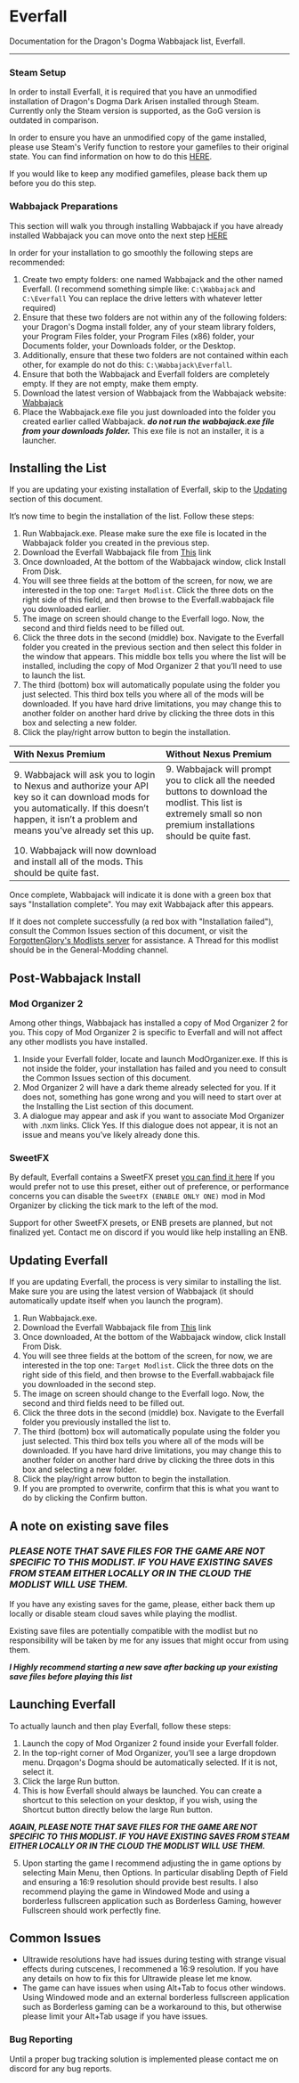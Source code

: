 # Everfall
Documentation for the Dragon's Dogma Wabbajack list, Everfall.

---


### Steam Setup

In order to install Everfall, it is required that you have an unmodified installation of Dragon's Dogma Dark Arisen installed through Steam. Currently only the Steam version is supported, as the GoG version is outdated in comparison. 

In order to ensure you have an unmodified copy of the game installed, please use Steam's Verify function to restore your gamefiles to their original state. You can find information on how to do this [HERE](https://help.steampowered.com/en/faqs/view/0C48-FCBD-DA71-93EB).

If you would like to keep any modified gamefiles, please back them up before you do this step.


### Wabbajack Preparations

This section will walk you through installing Wabbajack if you have already installed Wabbajack you can move onto the next step [HERE](-installing-the-list)


In order for your installation to go smoothly the following steps are recommended:

1. Create two empty folders: one named Wabbajack and the other named Everfall. (I recommend something simple like: `C:\Wabbajack` and `C:\Everfall` You can replace the drive letters with whatever letter required)
2. Ensure that these two folders are not within any of the following folders: your Dragon's Dogma install folder, any of your steam library folders, your Program Files folder, your Program Files (x86) folder, your Documents folder, your Downloads folder, or the Desktop. 
3. Additionally, ensure that these two folders are not contained within each other, for example do not do this: `C:\Wabbajack\Everfall`.
4. Ensure that both the Wabbajack and Everfall folders are completely empty. If they are not empty, make them empty.
5. Download the latest version of Wabbajack from the Wabbajack website: [Wabbajack](http://www.wabbajack.org/#/)
6. Place the Wabbajack.exe file you just downloaded into the folder you created earlier called Wabbajack. ***do not run the wabbajack.exe file from your downloads folder.*** This exe file is not an installer, it is a launcher.


## Installing the List

If you are updating your existing installation of Everfall, skip to the [Updating](-updating-everfall) section of this document.

It’s now time to begin the installation of the list. Follow these steps:

1. Run Wabbajack.exe. Please make sure the exe file is located in the Wabbajack folder you created in the previous step.
2. Download the Everfall Wabbajack file from [This](https://drive.google.com/drive/folders/1iRYTuiXsW--P9ZvdDbIl967CD4aGaeLC?usp=sharing) link
3. Once downloaded, At the bottom of the Wabbajack window, click Install From Disk.
4. You will see three fields at the bottom of the screen, for now, we are interested in the top one: `Target Modlist`. Click the three dots on the right side of this field, and then browse to the Everfall.wabbajack file you downloaded earlier.
5. The image on screen should change to the Everfall logo. Now, the second and third fields need to be filled out.
6. Click the three dots in the second (middle) box. Navigate to the Everfall folder you created in the previous section and then select this folder in the window that appears. This middle box tells you where the list will be installed, including the copy of Mod Organizer 2 that you’ll need to use to launch the list.
7. The third (bottom) box will automatically populate using the folder you just selected. This third box tells you where all of the mods will be downloaded. If you have hard drive limitations, you may change this to another folder on another hard drive by clicking the three dots in this box and selecting a new folder.
8. Click the play/right arrow button to begin the installation.

| With Nexus Premium | Without Nexus Premium |
| :--- | :--- |
| 9. Wabbajack will ask you to login to Nexus and authorize your API key so it can download mods for you automatically. If this doesn’t happen, it isn’t a problem and means you’ve already set this up. | 9. Wabbajack will prompt you to click all the needed buttons to download the modlist. This list is extremely small so non premium installations should be quite fast.|
| 10. Wabbajack will now download and install all of the mods. This should be quite fast. | |

Once complete, Wabbajack will indicate it is done with a green box that says "Installation complete". You may exit Wabbajack after this appears.

If it does not complete successfully (a red box with "Installation failed"), consult the Common Issues section of this document, or visit the [ForgottenGlory's Modlists server](https://discord.gg/NdmGpGzqg8) for assistance. A Thread for this modlist should be in the General-Modding channel. 

## Post-Wabbajack Install

### Mod Organizer 2
Among other things, Wabbajack has installed a copy of Mod Organizer 2 for you. This copy of Mod Organizer 2 is specific to Everfall and will not affect any other modlists you have installed.

1. Inside your Everfall folder, locate and launch ModOrganizer.exe. If this is not inside the folder, your installation has failed and you need to consult the Common Issues section of this document.
2. Mod Organizer 2 will have a dark theme already selected for you. If it does not, something has gone wrong and you will need to start over at the Installing the List section of this document.
3. A dialogue may appear and ask if you want to associate Mod Organizer with .nxm links. Click Yes. If this dialogue does not appear, it is not an issue and means you’ve likely already done this.


### SweetFX
By default, Everfall contains a SweetFX preset [you can find it here](https://www.nexusmods.com/dragonsdogma/mods/49) If you would prefer not to use this preset, either out of preference, or performance concerns you can disable the `SweetFX (ENABLE ONLY ONE)` mod in Mod Organizer by clicking the tick mark to the left of the mod. 

Support for other SweetFX presets, or ENB presets are planned, but not finalized yet. Contact me on discord if you would like help installing an ENB.

## Updating Everfall
If you are updating Everfall, the process is very similar to installing the list. Make sure you are using the latest version of Wabbajack (it should automatically update itself when you launch the program).


1. Run Wabbajack.exe.
2. Download the Everfall Wabbajack file from [This](https://drive.google.com/drive/folders/1iRYTuiXsW--P9ZvdDbIl967CD4aGaeLC?usp=sharing) link
3. Once downloaded, At the bottom of the Wabbajack window, click Install From Disk.
4. You will see three fields at the bottom of the screen, for now, we are interested in the top one: `Target Modlist`. Click the three dots on the right side of this field, and then browse to the Everfall.wabbajack file you downloaded in the second step.
5. The image on screen should change to the Everfall logo. Now, the second and third fields need to be filled out.
6. Click the three dots in the second (middle) box. Navigate to the Everfall folder you previously installed the list to.
7. The third (bottom) box will automatically populate using the folder you just selected. This third box tells you where all of the mods will be downloaded. If you have hard drive limitations, you may change this to another folder on another hard drive by clicking the three dots in this box and selecting a new folder.
8. Click the play/right arrow button to begin the installation.
9. If you are prompted to overwrite, confirm that this is what you want to do by clicking the Confirm button.

## A note on existing save files

### ***PLEASE NOTE THAT SAVE FILES FOR THE GAME ARE _NOT_ SPECIFIC TO THIS MODLIST. IF YOU HAVE EXISTING SAVES FROM STEAM EITHER LOCALLY OR IN THE CLOUD THE MODLIST _WILL_ USE THEM.***

If you have any existing saves for the game, please, either back them up locally or disable steam cloud saves while playing the modlist.

Existing save files are potentially compatible with the modlist but no responsibility will be taken by me for any issues that might occur from using them.

***I Highly recommend starting a new save after backing up your existing save files before playing this list***

## Launching Everfall
To actually launch and then play Everfall, follow these steps:

1. Launch the copy of Mod Organizer 2 found inside your Everfall folder.
2. In the top-right corner of Mod Organizer, you’ll see a large dropdown menu. Drqagon's Dogma should be automatically selected. If it is not, select it.
3. Click the large Run button.
4. This is how Everfall should always be launched. You can create a shortcut to this selection on your desktop, if you wish, using the Shortcut button directly below the large Run button.

***AGAIN, PLEASE NOTE THAT SAVE FILES FOR THE GAME ARE _NOT_ SPECIFIC TO THIS MODLIST. IF YOU HAVE EXISTING SAVES FROM STEAM EITHER LOCALLY OR IN THE CLOUD THE MODLIST _WILL_ USE THEM.***

5. Upon starting the game I recommend adjusting the in game options by selecting Main Menu, then Options. In particular disabling Depth of Field and ensuring a 16:9 resolution should provide best results. I also recommend playing the game in Windowed Mode and using a borderless fullscreen application such as Borderless Gaming, however Fullscreen should work perfectly fine.

## Common Issues

* Ultrawide resolutions have had issues during testing with strange visual effects during cutscenes, I recommened a 16:9 resolution. If you have any details on how to fix this for Ultrawide please let me know.
* The game can have issues when using Alt+Tab to focus other windows. Using Windowed mode and an external borderless fullscreen application such as Borderless gaming can be a workaround to this, but otherwise please limit your Alt+Tab usage if you have issues.

### Bug Reporting

Until a proper bug tracking solution is implemented please contact me on discord for any bug reports.
